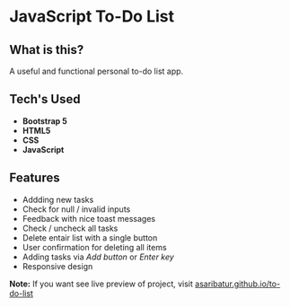﻿# JavaScript To-Do List

## What is this?
A useful and functional personal to-do list app.
## Tech's Used

 - **Bootstrap 5**
 - **HTML5**
 - **CSS**
 - **JavaScript**

## Features

 - Addding new tasks
 - Check for null / invalid inputs
 - Feedback with nice toast messages
 - Check / uncheck all tasks
 - Delete entair list with a single button
 - User confirmation for deleting all items
 - Adding tasks via *Add button* or *Enter key*
 - Responsive design
 
 **Note:** If you want see live preview of project, visit [asaribatur.github.io/to-do-list](https://asaribatur.github.io/to-do-list/)
